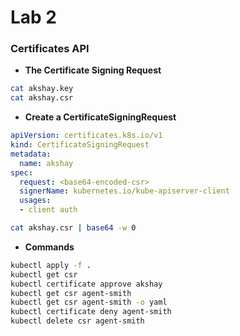 # Lab 2

### Certificates API

- **The Certificate Signing Request**
```bash
cat akshay.key
cat akshay.csr
```

- **Create a CertificateSigningRequest**
```yaml
apiVersion: certificates.k8s.io/v1
kind: CertificateSigningRequest
metadata:
  name: akshay
spec:
  request: <base64-encoded-csr>
  signerName: kubernetes.io/kube-apiserver-client
  usages:
  - client auth
```

```bash
cat akshay.csr | base64 -w 0
```

- **Commands**
```bash
kubectl apply -f .
kubectl get csr
kubectl certificate approve akshay
kubectl get csr agent-smith
kubectl get csr agent-smith -o yaml
kubectl certificate deny agent-smith
kubectl delete csr agent-smith
```

